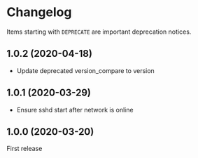 # Changelog

Items starting with `DEPRECATE` are important deprecation notices.

## 1.0.2 (2020-04-18)

* Update deprecated version_compare to version

## 1.0.1 (2020-03-29)

* Ensure sshd start after network is online

## 1.0.0 (2020-03-20)

First release
